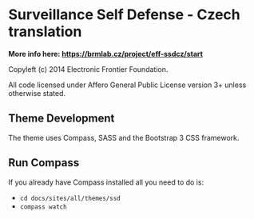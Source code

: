 Surveillance Self Defense - Czech translation
=============================================

**More info here: https://brmlab.cz/project/eff-ssdcz/start**

Copyleft (c) 2014 Electronic Frontier Foundation.

All code licensed under Affero General Public License version 3+ unless otherwise stated.

## Theme Development

The theme uses Compass, SASS and the Bootstrap 3 CSS framework.

## Run Compass

If you already have Compass installed all you need to do is:

* `cd docs/sites/all/themes/ssd`
* `compass watch`
